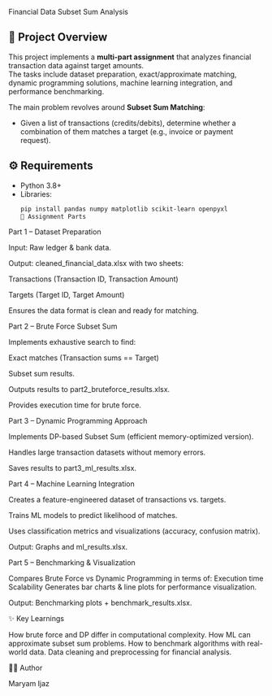 Financial Data Subset Sum Analysis

## 📌 Project Overview
This project implements a **multi-part assignment** that analyzes financial transaction data against target amounts.  
The tasks include dataset preparation, exact/approximate matching, dynamic programming solutions, machine learning integration, and performance benchmarking.

The main problem revolves around **Subset Sum Matching**:
- Given a list of transactions (credits/debits), determine whether a combination of them matches a target (e.g., invoice or payment request).
## ⚙️ Requirements
- Python 3.8+
- Libraries:
  ```bash
  pip install pandas numpy matplotlib scikit-learn openpyxl
  📝 Assignment Parts
Part 1 – Dataset Preparation

Input: Raw ledger & bank data.

Output: cleaned_financial_data.xlsx with two sheets:

Transactions (Transaction ID, Transaction Amount)

Targets (Target ID, Target Amount)

Ensures the data format is clean and ready for matching.

Part 2 – Brute Force Subset Sum

Implements exhaustive search to find:

Exact matches (Transaction sums == Target)

Subset sum results.

Outputs results to part2_bruteforce_results.xlsx.

Provides execution time for brute force.

Part 3 – Dynamic Programming Approach

Implements DP-based Subset Sum (efficient memory-optimized version).

Handles large transaction datasets without memory errors.

Saves results to part3_ml_results.xlsx.

Part 4 – Machine Learning Integration

Creates a feature-engineered dataset of transactions vs. targets.

Trains ML models to predict likelihood of matches.

Uses classification metrics and visualizations (accuracy, confusion matrix).

Output: Graphs and ml_results.xlsx.

Part 5 – Benchmarking & Visualization

Compares Brute Force vs Dynamic Programming in terms of:
Execution time
Scalability
Generates bar charts & line plots for performance visualization.

Output: Benchmarking plots + benchmark_results.xlsx.


✨ Key Learnings

How brute force and DP differ in computational complexity.
How ML can approximate subset sum problems.
How to benchmark algorithms with real-world data.
Data cleaning and preprocessing for financial analysis.

👨‍💻 Author

Maryam Ijaz

